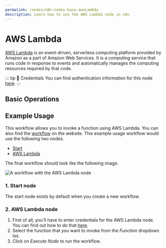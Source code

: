 ```yaml
---
permalink: /nodes/n8n-nodes-base.awsLambda
description: Learn how to use the AWS Lambda node in n8n
---
```


# AWS Lambda

[AWS Lambda](https://aws.amazon.com/lambda/) is an event-driven, serverless computing platform provided by Amazon as a part of Amazon Web Services. It is a computing service that runs code in response to events and automatically manages the computing resources required by that code.

::: tip 🔑 Credentials
You can find authentication information for this node [here](../../../credentials/AWS/README.md).
:::

## Basic Operations

<Resource node="n8n-nodes-base.awsLambda" />

## Example Usage

This workflow allows you to invoke a function using AWS Lambda. You can also find the [workflow](https://n8n.io/workflows/510) on the website. This example usage workflow would use the following two nodes.
- [Start](../../core-nodes/Start/README.md)
- [AWS Lambda]()

The final workflow should look like the following image.

![A workflow with the AWS Lambda node](REDACTED)

### 1. Start node

The start node exists by default when you create a new workflow.

### 2. AWS Lambda node

1. First of all, you'll have to enter credentials for the AWS Lambda node. You can find out how to do that [here](../../../credentials/AWS/README.md).
2. Select the function that you want to invoke from the *Function* dropdown list.
3. Click on *Execute Node* to run the workflow.
